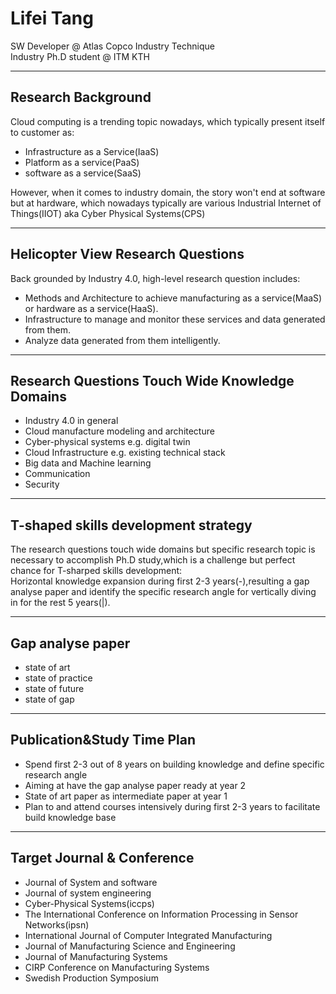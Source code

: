 # Lifei Tang  
SW Developer @ Atlas Copco Industry Technique  
Industry Ph.D student @ ITM KTH

---

## Research Background

Cloud computing is a trending topic nowadays, which typically present itself to customer as:
 * Infrastructure as a Service(IaaS)
 * Platform as a service(PaaS)
 * software as a service(SaaS) 

However, when it comes to industry domain, the story won't end at software but at hardware, which nowadays typically are various Industrial Internet of Things(IIOT) aka Cyber Physical Systems(CPS) 

---

## Helicopter View Research Questions
Back grounded by Industry 4.0, high-level research question includes: 
 * Methods and Architecture to achieve manufacturing as a service(MaaS) or hardware as a service(HaaS).
 * Infrastructure to manage and monitor these services and data generated from them. 
 * Analyze data generated from them intelligently.

---

## Research Questions Touch Wide Knowledge Domains
* Industry 4.0 in general
* Cloud manufacture modeling and architecture
* Cyber-physical systems e.g. digital twin
* Cloud Infrastructure e.g. existing technical stack
* Big data and Machine learning 
* Communication 
* Security

---

## T-shaped skills development strategy
The research questions touch wide domains but specific research topic is necessary to accomplish Ph.D study,which is a challenge but perfect chance for T-sharped skills development:  
Horizontal knowledge expansion during first 2-3 years(-),resulting a gap analyse paper and identify the specific research angle for vertically diving in for the rest 5 years(|).

---

## Gap analyse paper 
 * state of art
 * state of practice
 * state of future
 * state of gap

---

## Publication&Study Time Plan
 * Spend first 2-3 out of 8 years on building knowledge and define specific research angle
 * Aiming at have the gap analyse paper ready at year 2
 * State of art paper as intermediate paper at year 1
 * Plan to and attend courses intensively during first 2-3 years to facilitate build knowledge base 

---

## Target Journal & Conference
* Journal of System and software
* Journal of system engineering
* Cyber-Physical Systems(iccps)
* The International Conference on Information Processing in Sensor Networks(ipsn)
* International Journal of Computer Integrated Manufacturing
* Journal of Manufacturing Science and Engineering
* Journal of Manufacturing Systems
* CIRP Conference on Manufacturing Systems
* Swedish Production Symposium  
